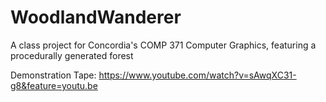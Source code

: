 # WoodlandWanderer
A class project for Concordia's COMP 371 Computer Graphics, featuring a procedurally generated forest 

Demonstration Tape: 
https://www.youtube.com/watch?v=sAwqXC31-g8&feature=youtu.be
